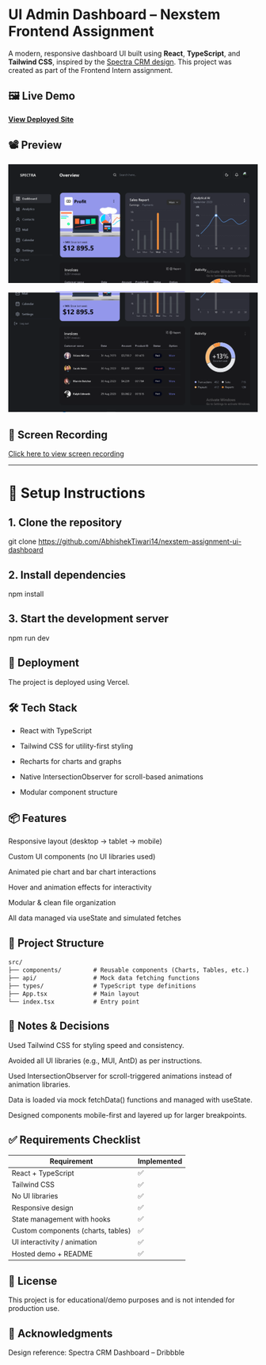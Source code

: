 # UI Admin Dashboard – Nexstem Frontend Assignment

A modern, responsive dashboard UI built using **React**, **TypeScript**, and **Tailwind CSS**, inspired by the [Spectra CRM design](https://dribbble.com/shots/22541272-Spectra-CRM-dashboard). This project was created as part of the Frontend Intern assignment.

## 🖼️ Live Demo

**[View Deployed Site](https://nexstem-assignment-ui-dashboard.vercel.app/)**

## 📽️ Preview

![alt text](image.png)

![alt text](image-1.png)

## 🎥 Screen Recording

[Click here to view screen recording](https://youtu.be/Aes7CmoYzlY)

---

# 🔧 Setup Instructions

## 1. Clone the repository

git clone https://github.com/AbhishekTiwari14/nexstem-assignment-ui-dashboard

## 2. Install dependencies

npm install

## 3. Start the development server

npm run dev

## 🚀 Deployment

The project is deployed using Vercel.

## 🛠️ Tech Stack

- React with TypeScript

- Tailwind CSS for utility-first styling

- Recharts for charts and graphs

- Native IntersectionObserver for scroll-based animations

- Modular component structure

## 📦 Features

Responsive layout (desktop → tablet → mobile)

Custom UI components (no UI libraries used)

Animated pie chart and bar chart interactions

Hover and animation effects for interactivity

Modular & clean file organization

All data managed via useState and simulated fetches

## 📁 Project Structure

```text
src/
├── components/         # Reusable components (Charts, Tables, etc.)
├── api/                # Mock data fetching functions
├── types/              # TypeScript type definitions
├── App.tsx             # Main layout
└── index.tsx           # Entry point

```

## 🤔 Notes & Decisions

Used Tailwind CSS for styling speed and consistency.

Avoided all UI libraries (e.g., MUI, AntD) as per instructions.

Used IntersectionObserver for scroll-triggered animations instead of animation libraries.

Data is loaded via mock fetchData() functions and managed with useState.

Designed components mobile-first and layered up for larger breakpoints.

## ✅ Requirements Checklist

| Requirement                        | Implemented |
| ---------------------------------- | ----------- |
| React + TypeScript                 | ✅          |
| Tailwind CSS                       | ✅          |
| No UI libraries                    | ✅          |
| Responsive design                  | ✅          |
| State management with hooks        | ✅          |
| Custom components (charts, tables) | ✅          |
| UI interactivity / animation       | ✅          |
| Hosted demo + README               | ✅          |

## 📄 License

This project is for educational/demo purposes and is not intended for production use.

## 👋 Acknowledgments

Design reference:
Spectra CRM Dashboard – Dribbble

```

```
